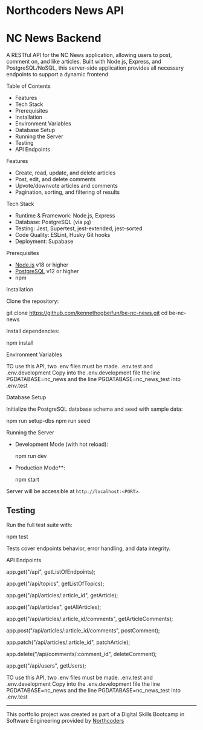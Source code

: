 # Northcoders News API

# NC News Backend

A RESTful API for the NC News application, allowing users to post, comment on, and like articles. Built with Node.js, Express, and PostgreSQL/NoSQL, this server-side application provides all necessary endpoints to support a dynamic frontend.


Table of Contents

- Features
- Tech Stack
- Prerequisites
- Installation
- Environment Variables
- Database Setup
- Running the Server
- Testing
- API Endpoints

 Features

- Create, read, update, and delete articles
- Post, edit, and delete comments
- Upvote/downvote articles and comments
- Pagination, sorting, and filtering of results

Tech Stack

- Runtime & Framework: Node.js, Express
- Database: PostgreSQL (via `pg`)
- Testing: Jest, Supertest, jest-extended, jest-sorted
- Code Quality: ESLint, Husky Git hooks
- Deployment: Supabase

Prerequisites

- [Node.js](https://nodejs.org/) v18 or higher
- [PostgreSQL](https://www.postgresql.org/) v12 or higher
- npm

Installation

Clone the repository:

   git clone https://github.com/kennethogbeifun/be-nc-news.git
   cd be-nc-news
   
Install dependencies:
   
   npm install

 Environment Variables

TO use this API, two .env files must be made.
.env.test and .env.development
Copy into the .env.development file the line PGDATABASE=nc_news
and the line PGDATABASE=nc_news_test into .env.test

Database Setup

Initialize the PostgreSQL database schema and seed with sample data:


npm run setup-dbs
npm run seed


Running the Server

- Development Mode (with hot reload):
  
  npm run dev
  
- Production Mode**:
  
  npm start
  

Server will be accessible at `http://localhost:<PORT>`.

## Testing

Run the full test suite with:

npm test


Tests cover endpoints behavior, error handling, and data integrity.

API Endpoints

app.get("/api", getListOfEndpoints);

app.get("/api/topics", getListOfTopics);

app.get("/api/articles/:article_id", getArticle);

app.get("/api/articles", getAllArticles);

app.get("/api/articles/:article_id/comments", getArticleComments);

app.post("/api/articles/:article_id/comments", postComment);

app.patch("/api/articles/:article_id", patchArticle);

app.delete("/api/comments/:comment_id", deleteComment);

app.get("/api/users", getUsers);




TO use this API, two .env files must be made.
.env.test and .env.development
Copy into the .env.development file the line PGDATABASE=nc_news
and the line PGDATABASE=nc_news_test into .env.test

---

This portfolio project was created as part of a Digital Skills Bootcamp in Software Engineering provided by [Northcoders](https://northcoders.com/)
